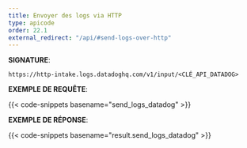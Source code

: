 ```yaml
---
title: Envoyer des logs via HTTP
type: apicode
order: 22.1
external_redirect: "/api/#send-logs-over-http"
---
```


**SIGNATURE**:

`https://http-intake.logs.datadoghq.com/v1/input/<CLÉ_API_DATADOG>`

**EXEMPLE DE REQUÊTE**:

{{< code-snippets basename="send_logs_datadog" >}}

**EXEMPLE DE RÉPONSE**:

{{< code-snippets basename="result.send_logs_datadog" >}}
